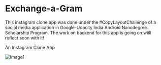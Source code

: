 # Exchange-a-Gram

This instagram clone app was done under the #CopyLayoutChallenge of a social media application in Google-Udacity India Android Nanodegree Scholarship Program. The work on backend for this app is going on wiill reflect soon with it! 

An Instagram Clone App

![Image1](https://raw.githubusercontent.com/nishank95/Exchange-a-Gram/master/Screenshots/layout1.jpg)
